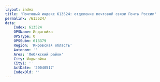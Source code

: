 ```yaml
---
layout: index
title: 'Почтовый индекс 613524: отделение почтовой связи Почты России'
permalink: /613524/
data:
    Index: 613524
    OPSName: Индыгойка
    OPSType: О
    OPSSubm: 613379
    Region: 'Кировская область'
    Autonom: ''
    Area: 'Лебяжский район'
    City: Индыгойка
    City1: ''
    ActDate: '20040517'
    IndexOld: ''
---
```

